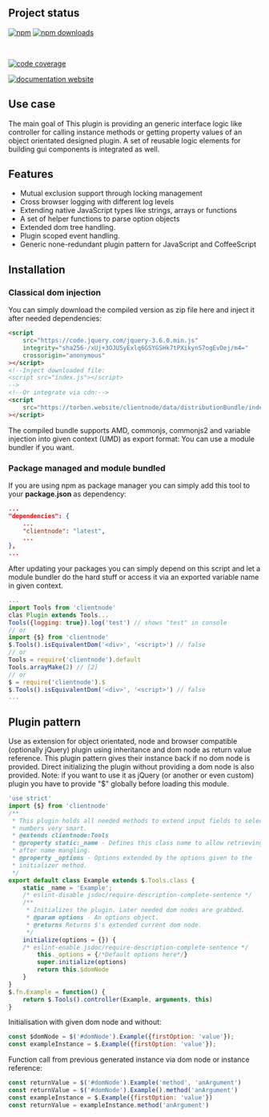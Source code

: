 <!-- !/usr/bin/env markdown
-*- coding: utf-8 -*-
region header
Copyright Torben Sickert (info["~at~"]torben.website) 16.12.2012

License
-------

This library written by Torben Sickert stand under a creative commons naming
3.0 unported license. See https://creativecommons.org/licenses/by/3.0/deed.de
endregion -->

Project status
--------------

[![npm](https://img.shields.io/npm/v/clientnode?color=%23d55e5d&label=npm%20package%20version&logoColor=%23d55e5d)](https://www.npmjs.com/package/clientnode)
[![npm downloads](https://img.shields.io/npm/dy/clientnode.svg)](https://www.npmjs.com/package/clientnode)

[![<LABEL>](https://github.com/thaibault/clientnode/actions/workflows/build.yaml/badge.svg)](https://github.com/thaibault/clientnode/actions/workflows/build.yaml)
[![<LABEL>](https://github.com/thaibault/clientnode/actions/workflows/test.yaml/badge.svg)](https://github.com/thaibault/clientnode/actions/workflows/test.yaml)
[![<LABEL>](https://github.com/thaibault/clientnode/actions/workflows/test:coverage:report.yaml/badge.svg)](https://github.com/thaibault/clientnode/actions/workflows/test:coverage:report.yaml)
[![<LABEL>](https://github.com/thaibault/clientnode/actions/workflows/check:types.yaml/badge.svg)](https://github.com/thaibault/clientnode/actions/workflows/check:types.yaml)
[![<LABEL>](https://github.com/thaibault/clientnode/actions/workflows/lint.yaml/badge.svg)](https://github.com/thaibault/clientnode/actions/workflows/lint.yaml)

[![code coverage](https://coveralls.io/repos/github/thaibault/clientnode/badge.svg)](https://coveralls.io/github/thaibault/clientnode)

<!-- Too unstable yet
[![dependencies](https://img.shields.io/david/thaibault/clientnode.svg)](https://david-dm.org/thaibault/clientnode)
[![development dependencies](https://img.shields.io/david/dev/thaibault/clientnode.svg)](https://david-dm.org/thaibault/clientnode?type=dev)
[![peer dependencies](https://img.shields.io/david/peer/thaibault/clientnode.svg)](https://david-dm.org/thaibault/clientnode?type=peer)
-->
[![documentation website](https://img.shields.io/website-up-down-green-red/https/torben.website/clientnode.svg?label=documentation-website)](https://torben.website/clientnode)

<!--|deDE:Einsatz-->
Use case
--------

The main goal of This plugin is providing an generic interface logic like
controller for calling instance methods or getting property values of an object
orientated designed plugin. A set of reusable logic elements for building gui
components is integrated as well.
<!--deDE:
    Hauptziel dieses Plugins ist es einen generischen Weg zu bieten indem
    Objekt Orientierte Plugins verfasst werden können, ohne dabei gegen
    jQuery's Vorgaben an Plugins zu verstoßen.
    Desweiteren werden einige wiederverwendbare Logikbausteine zum Bau
    verschiedener GUI-Komponenten mitgeliefert.
-->

<!--Place for automatic generated table of contents.-->
<div class="doc-toc" style="display:none">
    <!--|deDE:Inhalt-->
    Content
    -------
</div>

<!--|deDE:Merkmale-->
Features
--------

<ul>
    <li>
        Mutual exclusion support through locking management
        <!--deDE:Wechselseitiger Ausschluss durch Lock-Management-->
    </li>
    <li>
        Cross browser logging with different log levels
        <!--deDE:
            Browserübergreifender Log-Mechanismen mit diversen Log-Levels
        -->
    </li>
    <li>
        Extending native JavaScript types like strings, arrays or functions
        <!--deDE:
            Erweiterung der Standard-JavaScript-Typen wie Strings, Arrays und
            Funktionen
        -->
    </li>
    <li>
        A set of helper functions to parse option objects
        <!--deDE:Hilfsfunktionen um Options-Objekte intelligent zu parsen-->
    </li>
    <li>
        Extended dom tree handling.<!--deDE:Erweitertes DOM-Baum-Management-->
    </li>
    <li>
        Plugin scoped event handling.
        <!--deDE:Plugineigene Namensräume für Events.-->
    </li>
    <li>
        Generic none-redundant plugin pattern for JavaScript and CoffeeScript
        <!--deDE:Generischer Plugin-Muster für JavaScript und CoffeeScript-->
    </li>
</ul>

<!--|deDE:Installation-->
Installation
------------

<!--|deDE:Klassische Dom-Integration-->
### Classical dom injection

You can simply download the compiled version as zip file here and inject it
after needed dependencies:
<!--deDE:
    Du kannst einfach das Plugin als Zip-Archiv herunterladen und per
    Script-Tag in deine Webseite integrieren:
-->

```HTML
<script
    src="https://code.jquery.com/jquery-3.6.0.min.js"
    integrity="sha256-/xUj+3OJU5yExlq6GSYGSHk7tPXikynS7ogEvDej/m4="
    crossorigin="anonymous"
></script>
<!--Inject downloaded file:
<script src="index.js"></script>
-->
<!--Or integrate via cdn:-->
<script
    src="https://torben.website/clientnode/data/distributionBundle/index.js"
></script>
```

The compiled bundle supports AMD, commonjs, commonjs2 and variable injection
into given context (UMD) as export format: You can use a module bundler if you
want.
<!--deDE:
    Das kompilierte Bundle unterstützt AMD, commonjs, commonjs2 und
    Variable-Injection in den gegebenen Context (UMD) als Export-Format:
    Dadurch können verschiedene Module-Bundler genutzt werden.
-->

<!--|deDE:Paket-Management und Modul-Komposition-->
### Package managed and module bundled

If you are using npm as package manager you can simply add this tool to your
**package.json** as dependency:
<!--deDE:
    Nutzt du npm als Paket-Manager, dann solltest du einfach deine
    <strong>package.json</strong> erweitern:
-->

```JSON
...
"dependencies": {
    ...
    "clientnode": "latest",
    ...
},
...
```

After updating your packages you can simply depend on this script and let
a module bundler do the hard stuff or access it via an exported variable name
in given context.
<!--deDE:
    Nach einem Update deiner Pakete kannst du dieses Plugin einfach in deine
    JavaScript-Module importieren oder die exportierte Variable im gegebenen
    Context referenzieren.
-->

```JavaScript
...
import Tools from 'clientnode'
clas Plugin extends Tools...
Tools({logging: true}).log('test') // shows "test" in console
// or
import {$} from 'clientnode'
$.Tools().isEquivalentDom('<div>', '<script>') // false
// or
Tools = require('clientnode').default
Tools.arrayMake(2) // [2]
// or
$ = require('clientnode').$
$.Tools().isEquivalentDom('<div>', '<script>') // false
...
```

<!--|deDE:Plugin-Vorlage-->
Plugin pattern
--------------

Use as extension for object orientated, node and browser compatible (optionally
jQuery) plugin using inheritance and dom node as return value reference. This
plugin pattern gives their instance back if no dom node is provided. Direct
initializing the plugin without providing a dom node is also provided.
Note: if you want to use it as jQuery (or another or even custom) plugin you
have to provide "$" globally before loading this module.
<!--deDE:
    Einsatz von "$.Tools" um Objekt orientierte, node und Browser kompatible
    (optional jQuery) Plugins zu implementieren, indem von "$.Tools" geerbt
    wird und der durch jQuery erweiterte DOM-Knoten als return-Wert
    referenziert wird. Sollte kein DOM-Knoten an die $-Funktion übergeben
    worden sein, gibt dieser Pattern seine Instanz zurück.
    Beachte: Wenn das Modul als jQuery (oder anderem potentiell eigenen) Plugin
    einer bereits bestehenden Instanz hinzugefügt werden soll muss dieses unter
    "$" global verfügbar sein bevor das Modul geladen wird.
-->

```JavaScript
'use strict'
import {$} from 'clientnode'
/**
 * This plugin holds all needed methods to extend input fields to select
 * numbers very smart.
 * @extends clientnode:Tools
 * @property static:_name - Defines this class name to allow retrieving them
 * after name mangling.
 * @property _options - Options extended by the options given to the
 * initializer method.
 */
export default class Example extends $.Tools.class {
    static _name = 'Example';
    /* eslint-disable jsdoc/require-description-complete-sentence */
    /**
     * Initializes the plugin. Later needed dom nodes are grabbed.
     * @param options - An options object.
     * @returns Returns $'s extended current dom node.
     */
    initialize(options = {}) {
    /* eslint-enable jsdoc/require-description-complete-sentence */
        this._options = {/*Default options here*/}
        super.initialize(options)
        return this.$domNode
    }
}
$.fn.Example = function() {
    return $.Tools().controller(Example, arguments, this)
}
```

Initialisation with given dom node and without:
<!--deDE:Aufruf mit und ohne übergebenen DOM-Knoten:-->

```JavaScript
const $domNode = $('#domNode').Example({firstOption: 'value'});
const exampleInstance = $.Example({firstOption: 'value'});
```

Function call from previous generated instance via dom node or instance
reference:
<!--deDE:
    Aufruf einer Plugin-Methode anhand der zuvor generierten Instanz bzw. über
    den zurückgegebene DOM-Knoten:
-->

```JavaScript
const returnValue = $('#domNode').Example('method', 'anArgument')
const returnValue = $('#domNode').Example().method('anArgument')
const exampleInstance = $.Example({firstOption: 'value'})
const returnValue = exampleInstance.method('anArgument')
```

<!-- region modline
vim: set tabstop=4 shiftwidth=4 expandtab:
vim: foldmethod=marker foldmarker=region,endregion:
endregion -->
